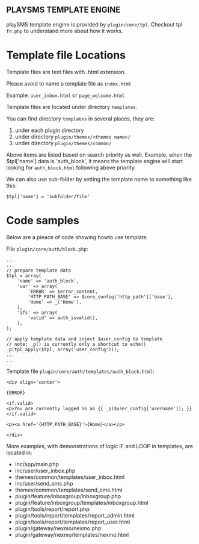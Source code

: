 PLAYSMS TEMPLATE ENGINE
-----------------------

playSMS template engine is provided by `plugin/core/tpl`. Checkout tpl `fn.php` to understand more about how it works.


Template file Locations
=======================

Template files are text files with .html extension.

Please avoid to name a template file as `index.html`

Example: `user_inbox.html` or `page_welcome.html`

Template files are located under directory `templates`.

You can find directory `templates` in several places, they are:

1. under each plugin directory
2. under directory `plugin/themes/<themes name>/`
3. under directory `plugin/themes/common/`

Above items are listed based on search priority as well. Example, when the $tpl['name'] data is 'auth_block', it means the template engine will start looking for `auth_block.html` following above priority.

We can also use sub-folder by setting the template name to something like this:

`$tpl['name'] = 'subfolder/file'`


Code samples
============

Below are a pieace of code showing howto use template.

File `plugin/core/auth/block.php`:

```
...
...
// prepare template data
$tpl = array(
    'name' => 'auth_block',
	'var' => array(
		'ERROR' => $error_content,
		'HTTP_PATH_BASE' => $core_config['http_path']['base'],
		'Home' => _('Home'),
	),
	'ifs' => array(
		'valid' => auth_isvalid(),
	),
);

// apply template data and inject $user_config to template
// note: _p() is currently only a shortcut to echo()
_p(tpl_apply($tpl, array('user_config')));
...
...
```

Template file `plugin/core/auth/templates/auth_block.html`:

```
<div align='center'>

{ERROR}

<if.valid>
<p>You are currently logged in as {{ _p($user_config['username']); }}
</if.valid>

<p><a href='{HTTP_PATH_BASE}'>{Home}</a></p>

</div>
```

More examples, with demonstrations of logic IF and LOOP in templates, are located in:

- inc/app/main.php
- inc/user/user_inbox.php
- themes/common/templates/user_inbox.html
- inc/user/send_sms.php
- themes/common/templates/send_sms.html
- plugin/feature/inboxgroup/inboxgroup.php
- plugin/feature/inboxgroup/templates/inboxgroup.html
- plugin/tools/report/report.php
- plugin/tools/report/templates/report_admin.html
- plugin/tools/report/templates/report_user.html
- plugin/gateway/nexmo/nexmo.php
- plugin/gateway/nexmo/templates/nexmo.html
